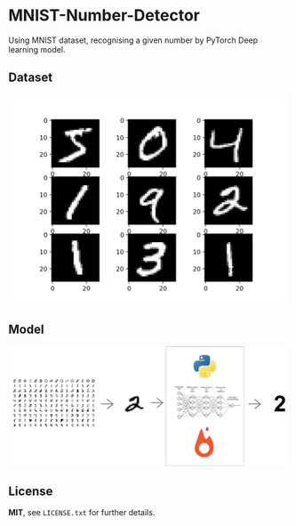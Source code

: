 # MNIST-Number-Detector
Using MNIST dataset, recognising a given number by PyTorch Deep learning model.

Dataset
-----
![image2](https://github.com/Pushkar1853/MNIST-Number-Detector/blob/main/Plot-of-a-Subset-of-Images-from-the-MNIST-Dataset.webp)

Model
------
![image1](https://github.com/Pushkar1853/MNIST-Number-Detector/blob/main/1_jlxdirCP5Qre1pcoNC-7JQ.png)

License
------
**MIT**, see `LICENSE.txt` for further details.
